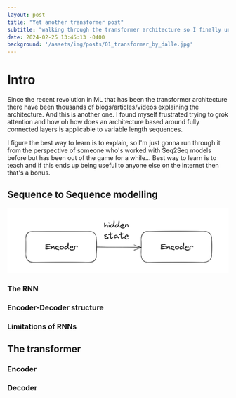 ```yaml
---
layout: post
title: "Yet another transformer post"
subtitle: "walking through the transformer architecture so I finally understand it"
date: 2024-02-25 13:45:13 -0400
background: '/assets/img/posts/01_transformer_by_dalle.jpg'
---
```


# Intro

Since the recent revolution in ML that has been the transformer architecture there have been thousands of blogs/articles/videos explaining the architecture. And this is another one. I found myself frustrated trying to grok attention and how oh how does an architecture based around fully connected layers is applicable to variable length sequences.

I figure the best way to learn is to explain, so I'm just gonna run through it from the perspective of someone who's worked with Seq2Seq models before but has been out of the game for a while... Best way to learn is to teach and if this ends up being useful to anyone else on the internet then that's a bonus.

## Sequence to Sequence modelling

![](/assets/img/01/encoder_decoder.png)

### The RNN


### Encoder-Decoder structure


### Limitations of RNNs

## The transformer

### Encoder

### Decoder